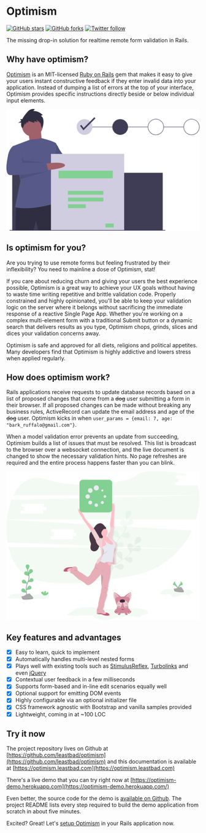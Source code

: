 # Optimism

[![GitHub stars](https://img.shields.io/github/stars/leastbad/optimism?style=social)](https://github.com/leastbad/optimism) [![GitHub forks](https://img.shields.io/github/forks/leastbad/optimism?style=social)](https://github.com/leastbad/optimism) [![Twitter follow](https://img.shields.io/twitter/follow/theleastbad?style=social)](https://twitter.com/theleastbad)

The missing drop-in solution for realtime remote form validation in Rails.

## Why have optimism?

[Optimism](https://github.com/leastbad/optimism) is an MIT-licensed [Ruby on Rails](https://rubyonrails.org/) gem that makes it easy to give your users instant constructive feedback if they enter invalid data into your application. Instead of dumping a list of errors at the top of your interface, Optimism provides specific instructions directly beside or below individual input elements.

![](.gitbook/assets/fill_forms.svg)

## Is optimism for you?

Are you trying to use remote forms but feeling frustrated by their inflexibility? You need to mainline a dose of Optimism, stat!

If you care about reducing churn and giving your users the best experience possible, Optimism is a great way to achieve your UX goals without having to waste time writing repetitive and brittle validation code. Properly constrained and highly opinionated, you'll be able to keep your validation logic on the server where it belongs without sacrificing the immediate response of a reactive Single Page App. Whether you're working on a complex multi-element form with a traditional Submit button or a dynamic search that delivers results as you type, Optimism chops, grinds, slices and dices your validation concerns away.

Optimism is safe and approved for all diets, religions and political appetites. Many developers find that Optimism is highly addictive and lowers stress when applied regularly.

## How does optimism work?

Rails applications receive requests to update database records based on a list of proposed changes that come from a ~~dog~~ user submitting a form in their browser. If all proposed changes can be made without breaking any business rules, ActiveRecord can update the email address and age of the ~~dog~~ user. Optimism kicks in when `user_params = {email: 7, age: "bark_ruffalo@gmail.com"}`.

When a model validation error prevents an update from succeeding, Optimism builds a list of issues that must be resolved. This list is broadcast to the browser over a websocket connection, and the live document is changed to show the necessary validation hints. No page refreshes are required and the entire process happens faster than you can blink.

![](.gitbook/assets/loading.svg)

## Key features and advantages

* [x] Easy to learn, quick to implement
* [x] Automatically handles multi-level nested forms
* [x] Plays well with existing tools such as [StimulusReflex](https://github.com/hopsoft/stimulus_reflex), [Turbolinks](https://github.com/turbolinks/turbolinks) and even [jQuery](https://jquery.com/)
* [x] Contextual user feedback in a few milliseconds
* [x] Supports form-based and in-line edit scenarios equally well
* [x] Optional support for emitting DOM events
* [x] Highly configurable via an optional initializer file
* [x] CSS framework agnostic with Bootstrap and vanilla samples provided
* [x] Lightweight, coming in at ~100 LOC

## Try it now

The project repository lives on Github at [https://github.com/leastbad/optimism](https://github.com/leastbad/optimism) and this documentation is available at [https://optimism.leastbad.com](https://optimism.leastbad.com)

There's a live demo that you can try right now at [https://optimism-demo.herokuapp.com](https://optimism-demo.herokuapp.com/)

Even better, the source code for the demo is [available on Github](https://github.com/leastbad/optimism). The project README lists every step required to build the demo application from scratch in about five minutes.

Excited? Great! Let's [setup Optimism](https://optimism.leastbad.com/setup) in your Rails application now.

